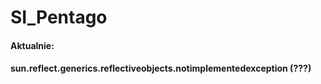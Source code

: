 # SI_Pentago

#### Aktualnie:
#### sun.reflect.generics.reflectiveobjects.notimplementedexception  (???)
